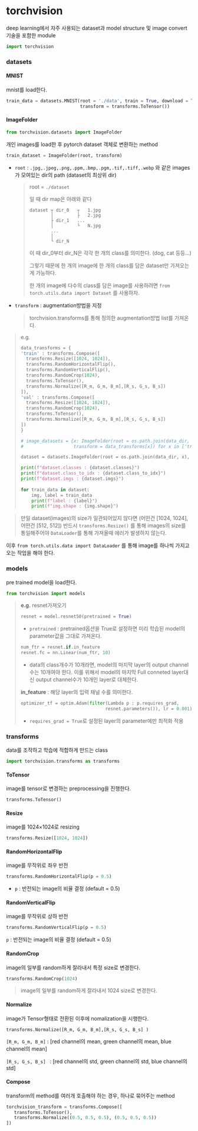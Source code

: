 # torchvision

deep learning에서 자주 사용되는 dataset과 model structure 및 image convert 기술을 포함한 module

```python
import torchvision
```



### datasets

#### MNIST

mnist를 load한다.

```python
train_data = datasets.MNIST(root = './data', train = True, download = True,
                            transform = transforms.ToTensor())
```



#### ImageFolder

```python
from torchvision.datasets import ImageFolder
```

개인 images를 load한 후 pytorch dataset 객체로 변환하는 method

```python
train_dataset = ImageFolder(root, transform)
```

- `root` : `.jpg,.jpeg,.png,.ppm,.bmp,.pgm,.tif,.tiff,.webp` 와 같은 images가 모여있는 dir의 path (dataset의 최상위 dir)

  >  root  = `./dataset` 
  >
  > 일 때 dir map은 아래와 같다
  >
  > ```
  > dataset ┬ dir_0   ┬   1.jpg
  > 		│         ├   2.jpg
  > 		├ dir_1   ...
  > 		│         └   N.jpg
  > 		...
  > 		│
  > 		└ dir_N
  > ```
  >
  > 이 때 dir_0부터 dir_N은 각각 한 개의 class를 의미한다. (dog, cat 등등...)
  >
  > 그렇기 때문에 한 개의 image에 한 개의 class를 담은 dataset만 가져오는게 가능하다.
  >
  >  한 개의 image에 다수의 class를 담은 image를 사용하려면 `from torch.utils.data import Dataset` 를 사용하자.
  
- `transform` : augmentation방법을 지정

  > torchvision.transforms를 통해 정의한 augmentation방법 list를 가져온다.

> e.g.
>
> ```python
> data_transforms = {
> 'train' : transforms.Compose([
>   transforms.Resize([1024, 1024]),
>   transforms.RandomHorizontalFlip(),
>   transforms.RandomVerticalFlip(),
>   transforms.RandomCrop(1024),
>   transforms.ToTensor(),
>   transforms.Normalize([R_m, G_m, B_m],[R_s, G_s, B_s])
> ]),
> 'val' : transforms.Compose([
>   transforms.Resize([1024, 1024]),
>   transforms.RandomCrop(1024),
>   transforms.ToTensor(),
>   transforms.Normalize([R_m, G_m, B_m],[R_s, G_s, B_s])
> ])
> }
> 
> # image_datasets = {x: ImageFolder(root = os.path.join(data_dir, x),
> #                   transform = data_transforms[x]) for x in ['train', 'val']}
> 
> dataset = datasets.ImageFolder(root = os.path.join(data_dir, x), transform=data_transforms["train"])
> 
> print(f"dataset.classes : {dataset.classes}")
> print(f"dataset.class_to_idx : {dataset.class_to_idx}")
> print(f"dataset.imgs : {dataset.imgs}")
>     
> for train_data in dataset:
>     img, label = train_data
>     print(f"label : {label}")
>     print(f"img.shape : {img.shape}")
> ```

> 만일 dataset(images)의 size가 일관되어있지 않다면 (어떤건 [1024, 1024], 어떤건 [512, 512]) 반드시 `transforms.Resize()` 를 통해 images의 size를 통일해주어야 `DataLoader`를 통해 가져올때 에러가 발생하지 않는다.

이후 `from torch.utils.data import DataLoader` 를 통해 image를 하나씩 가지고오는 작업을 해야 한다.



### models

pre trained model을 load한다.

```python
from torchvision import models
```



> **e.g.**  resnet가져오기
>
> ```python
> resnet = model.resnet50(pretrained = True)
> ```
>
> - `pretrained` : pretrained옵션을 True로 설정하면 미리 학습된 model의 parameter값을 그대로 가져온다.
>
> ```python
> num_ftr = resnet.if.in_feature
> resnet.fc = nn.Linear(num_ftr, 10)
> ```
>
> - data의 class개수가 10개라면, model의 마지막 layer의 output channel 수는 10개여야 한다. 이를 위해서 model의 마지막 Full conneted layer대신 output channel수가 10개인 layer로 대체한다.
>
> **in_feature** : 해당 layer의 입력 채널 수를 의미한다.
>
> ```python
> optimizer_tf = optim.Adam(filter(Lambda p : p.requires_grad, 
>                                 resnet.parameters()), lr = 0.001)
> 
> ```
>
> - `requires_grad = True`로 설정된 layer의 parameter에만 최적화 적용





### transforms

data를 조작하고 학습에 적합하게 만드는 class

```python
import torchvision.transforms as transforms
```



#### ToTensor

image를 tensor로 변경하는 preprocessing을 진행한다.

```python
transforms.ToTensor()
```





#### Resize

image를 1024×1024로 resizing

```python
transforms.Resize([1024, 1024])
```



#### RandomHorizontalFlip

image를 무작위로 좌우 반전

```python
transforms.RandomHorizontalFlip(p = 0.5)
```

- `p` : 반전되는 image의 비율 결정 (default = 0.5) 



#### RandomVerticalFlip

image를 무작위로 상하 반전

```python
transforms.RandomVerticalFlip(p = 0.5)
```

`p` : 반전되는 image의 비율 결정 (default = 0.5) 



#### RandomCrop

image의 일부를 random하게 잘라내서 특정 size로 변경한다.

```python
transforms.RandomCrop(1024)
```

> image의 일부를 random하게 잘라내서 1024 size로 변경한다.



#### Normalize

image가 Tensor형태로 전환된 이후에 nomalization을 시행한다.

```python
transforms.Normalize([R_m, G_m, B_m],[R_s, G_s, B_s] )
```

`[R_m, G_m, B_m]` : [red channel의 mean, green channel의 mean, blue channel의 mean]

`[R_s, G_s, B_s] ` :  [red channel의 std, green channel의 std, blue channel의 std]



#### Compose

transform의 method를 여러개 호출해야 하는 경우, 하나로 묶어주는 method

```python
torchvision_transform = transforms.Compose([ 
   transforms.ToTensor(), 
   transforms.Normalize((0.5, 0.5, 0.5), (0.5, 0.5, 0.5)) 
])
```





